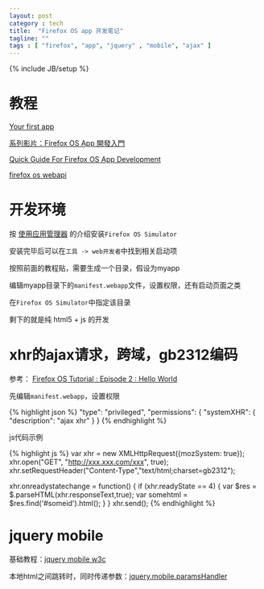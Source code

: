 ```yaml
---
layout: post
category : tech
title:  "Firefox OS app 开发笔记"
tagline: ""
tags : [ "firefox", "app", "jquery" , "mobile", "ajax" ] 
---
```

{% include JB/setup %}

# 教程

[Your first app](https://developer.mozilla.org/zh-CN/Apps/Quickstart/Build/Your_first_app)

[系列影片：Firefox OS App 開發入門](https://developer.mozilla.org/zh-TW/Firefox_OS/Screencast_series:_App_Basics_for_Firefox_OS)

[Quick Guide For Firefox OS App Development](https://leanpub.com/quickguidefirefoxosdevelopment)

[firefox os webapi](https://wiki.mozilla.org/WebAPI)

# 开发环境

按 [使用应用管理器](https://developer.mozilla.org/zh-CN/Firefox_OS/Using_the_App_Manager) 的介绍安装``Firefox OS Simulator``

安装完毕后可以在``工具 -> web开发者``中找到相关启动项

按照前面的教程贴，需要生成一个目录，假设为myapp

编辑myapp目录下的``manifest.webapp``文件，设置权限，还有启动页面之类

在``Firefox OS Simulator``中指定该目录

剩下的就是纯 html5 + js 的开发

# xhr的ajax请求，跨域，gb2312编码

参考： [Firefox OS Tutorial : Episode 2 : Hello World](http://rominirani.com/2013/07/29/firefox-os-tutorial-episode-2-hello-world/)

先编辑``manifest.webapp``，设置权限

{% highlight json %}
"type": "privileged",
"permissions": {
    "systemXHR": { "description": "ajax xhr" }
}
{% endhighlight %}

js代码示例

{% highlight js %}
var xhr = new XMLHttpRequest({mozSystem: true});
xhr.open("GET", "http://xxx.xxx.com/xxx", true);
xhr.setRequestHeader("Content-Type","text/html;charset=gb2312");

xhr.onreadystatechange = function() {
    if (xhr.readyState == 4) {
        var $res = $.parseHTML(xhr.responseText,true);
        var somehtml = $res.find('#someid').html();
    }
}
xhr.send();
{% endhighlight %}


# jquery mobile 

基础教程：[jquery mobile w3c](http://www.w3school.com.cn/jquerymobile/index.asp)

本地html之间跳转时，同时传递参数：[jquery.mobile.paramsHandler](https://github.com/CameronAskew/jquery.mobile.paramsHandler)
